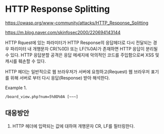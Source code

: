# HTTP Response Splitting

https://owasp.org/www-community/attacks/HTTP_Response_Splitting

https://m.blog.naver.com/skinfosec2000/220694143144

HTTP Rquest에 있는 파라미터가 HTTP Response의 응답헤더로 다시 전달되는 경우 파리미터 내 개행문자 CR(%0D) 또는 LF(%0A)가 존재하면 HTTP 응답이 분리될 수 있다.
HTTP 응답분할 공격은 응답 메세지에 악의적인 코드를 주입함으로써 XSS 및 캐시를 훼손할 수 있다.

HTTP 헤더는 일반적으로 웹 브라우저가 서버에 요청하고(Request) 웹 브라우저 표기를 위해 서버로 부터 다시 응답(Response) 받아 해석한다.

Example 1.
```
/board_view.php?num=5%0D%0A [~~~]
```

## 대응방안
1. HTTP 헤더에 입력되는 값에 대하여 개행문자 CR, LF를 필터링한다.